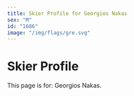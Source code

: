 ```yaml
---
title: Skier Profile for Georgios Nakas
sex: "M"
id: "1686"
image: "/img/flags/gre.svg" 
---
```


# Skier Profile

This page is for: Georgios Nakas.
    
